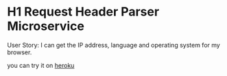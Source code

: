 # H1 Request Header Parser Microservice

User Story: I can get the IP address, language and operating system for my browser.

you can try it on [heroku](https://prorovsky-timestamp-api.herokuapp.com/api/whoami)